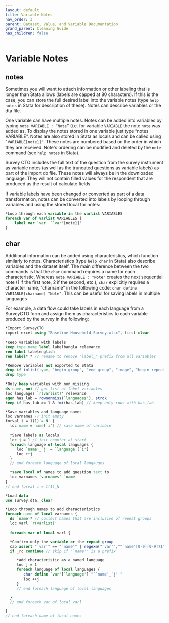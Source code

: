 ```yaml
---
layout: default
title: Variable Notes
nav_order: 3
parent: Dataset, Value, and Variable Documentation
grand_parent: Cleaning Guide
has_children: false
---
```


# Variable Notes
## notes
Sometimes you will want to attach information or other labeling that is longer than Stata allows (labels are capped at 80 characters). If this is the case, you can store the full desired label into the variable notes (type `help notes` in Stata for description of these). Notes can describe variables or the dta file.

One variable can have multiple notes. Notes can be added into variables by typing  `note VARIABLE : “Note”` (i.e. for variable `VARIABLE` the note `note` was added as. To display the notes stored in one variable just type “notes VARIABLE”. Notes are also stored in Stata as locals and can be called using `` `VARIABLE[note1]' ``. These notes are numbered based on the order in which they are received. Note's ordering can be modified and deleted by the `note` command (see `help notes` in Stata).

Survey CTO includes the full text of the question from the survey instrument as variable notes (as well as the truncated questions as variable labels) as part of the import do file. These notes will always be in the downloaded language. They will not contain filled values for the respondent that are produced as the result of calculate fields.

If variable labels have been changed or converted as part of a data transformation, notes can be converted into labels by looping through variables and using the stored local for notes:
````stata        
*Loop through each variable in the varlist VARIABLES
foreach var of varlist VARIABLES {
    label var `var' ``var'[note1]'
}
````

## char
Additional information can be added using characteristics, which function similarly to notes. Characteristics (type `help char` in Stata) also describe variables and the dataset itself.  The main difference between the two commands is that the `char` command requires a name for each characteristic. Whereas `note VARIABLE : "Note"` creates the next sequential note (1 if the first note, 2 if the second, etc.), `char` explicitly requires a character name, "charname" in the following code: `char define VARIABLE[charname] "Note"`. This can be useful for saving labels in multiple languages

For example, a data flow could take labels in each language from a SurveyCTO form and assign them as characteristics to each variable produced by the survey in the following:

````stata
*Import SurveyCTO
import excel using "Baseline Household Survey.xlsx", first clear

*Keep variables with labels
keep type name label labelbangla relevance
ren label labelenglish
ren label* * // rename to remove "label_" prefix from all variables

*Remove variables not exported to Stata
drop if inlist(type, "begin group", "end group", "image", "begin repeat", "end repeat")
drop type

*Only keep variables with non_missing
ds name, not // get list of label variables
loc languages `r(varlist)' relevance
egen has_lab = rownonmiss(`languages'), strok
keep if has_lab >= 1 & !mi(has_lab) // keep only rows with has_lab

*Save variables and language names
loc varnames // init empty
forval i = 1(1)`=_N' {
  loc name = name[`i'] // save name of variable

  *Save labels as locals
  loc j = 1 // init counter at start
  foreach language of local languages {
     loc `name'_`j' = `language'[`i']
     loc ++j
  }
  // end foreach language of local langauges

  *save local of names to add question text to 
  loc varnames `varnames' `name'
}
// end forval i = 1(1)_N

*Load data
use survey.dta, clear

*Loop through names to add characteristics
foreach name of local varnames {
  ds `name'* // collect names that are inclusive of repeat groups
  loc varl `r(varlist)'

  foreach var of local varl {

  *Confirm only the variable or the repeat group
  cap assert "`var'" == "`name'" | regexm("`var'","^`name'[0-9][0-9]?$")
  if _rc continue // skip if "`name'" is a prefix

     *add characteristic as a named language
     loc j = 1 
     foreach language of local languages {
        char define `var'[`language'] "``name'_`j''"
        loc ++j
     }
     // end foreach language of local languages

  }
  // end foreach var of local varl

}
// end foreach name of local names
````
